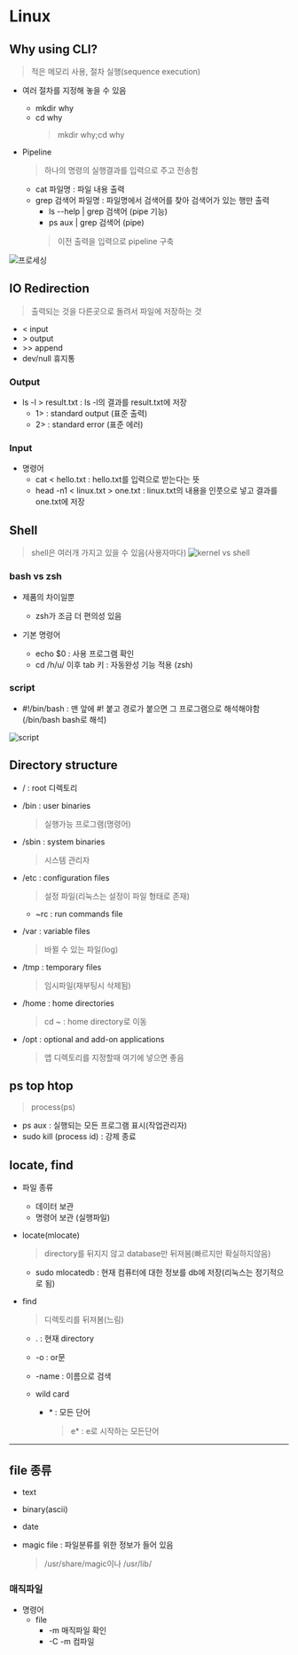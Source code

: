 # Linux

## Why using CLI?
> 적은 메모리 사용, 절차 실행(sequence execution)

- 여러 절차를 지정해 놓을 수 있음
  - mkdir why
  - cd why
    > mkdir why;cd why

- Pipeline
  > 하나의 명령의 실행결과를 입력으로 주고 전송함 
  - cat 파일명 : 파일 내용 출력
  - grep 검색어 파일명 : 파일명에서 검색어를 찾아 검색어가 있는 행만 출력
    - ls --help | grep 검색어 (pipe 기능)
    - ps aux | grep 검색어 (pipe)
    > 이전 출력을 입력으로 pipeline 구축

![프로세싱](../img/Linux2_1.png)

## IO Redirection
> 출력되는 것을 다른곳으로 돌려서 파일에 저장하는 것 
  - < input
  - &#62; output
  - &#62;&#62; append
  - dev/null 휴지통

### Output
- ls -l > result.txt : ls -l의 결과를 result.txt에 저장
  - 1> : standard output (표준 출력)
  - 2> : standard error (표준 에러)

### Input
- 명령어
  - cat < hello.txt : hello.txt를 입력으로 받는다는 뜻
  - head -n1 < linux.txt > one.txt : linux.txt의 내용을 인풋으로 넣고 결과를 one.txt에 저장

## Shell
> shell은 여러개 가지고 있을 수 있음(사용자마다)
![kernel vs shell](../img/linux2_2.png)

### bash vs zsh
- 제품의 차이일뿐
  - zsh가 조금 더 편의성 있음

- 기본 명령어
  - echo $0 : 사용 프로그램 확인
  - cd /h/u/ 이후 tab 키 : 자동완성 기능 적용 (zsh)

### script
- #!/bin/bash : 맨 앞에 #! 붙고 경로가 붙으면 그 프로그램으로 해석해야함 (/bin/bash bash로 해석)

![script](../img/Linux2_3.png)

## Directory structure 

- / : root 디렉토리

- /bin : user binaries
  > 실행가능 프로그램(명령어)

- /sbin : system binaries
  > 시스템 관리자

- /etc : configuration files
  > 설정 파일(리눅스는 설정이 파일 형태로 존재)
  - ~rc : run commands file 

- /var : variable files
  > 바뀔 수 있는 파일(log)

- /tmp : temporary files
  > 임시파일(재부팅시 삭제됨)

- /home : home directories
  > cd ~ : home directory로 이동

- /opt : optional and add-on applications
  > 앱 디렉토리를 지정할때 여기에 넣으면 좋음

## ps top htop
  > process(ps)

- ps aux : 실행되는 모든 프로그램 표시(작업관리자)
- sudo kill (process id) : 강제 종료

## locate, find

- 파일 종류
  - 데이터 보관
  - 명령어 보관 (실행파일)

- locate(mlocate)
  > directory를 뒤지지 않고 database만 뒤져봄(빠르지만 확실하지않음)
  - sudo mlocatedb : 현재 컴퓨터에 대한 정보를 db에 저장(리눅스는 정기적으로 됨)

- find
  > 디렉토리를 뒤져봄(느림)
  - . : 현재 directory
  - -o : or문
  - -name : 이름으로 검색

  - wild card
    - &#42; : 모든 단어
      > e* : e로 시작하는 모든단어

---

## file 종류

- text
- binary(ascii)
- date

- magic file : 파일분류를 위한 정보가 들어 있음
  > /usr/share/magic이나 /usr/lib/

### 매직파일
- 명령어
  - file
    - -m 매직파일 확인
    - -C -m 컴파일